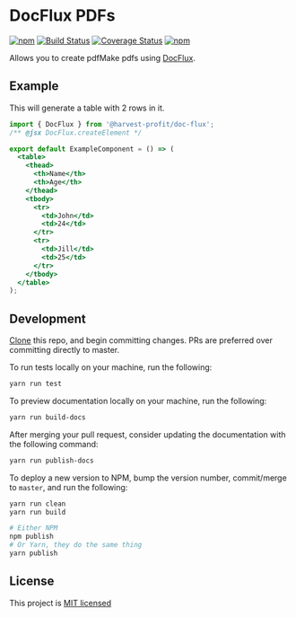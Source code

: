 # DocFlux PDFs
[![npm](https://img.shields.io/npm/v/@harvest-profit/doc-flux-pdfs.svg)](https://www.npmjs.com/package/@harvest-profit/doc-flux-pdfs)  [![Build Status](https://travis-ci.org/HarvestProfit/DocFlux-PDFs.svg?branch=master)](https://travis-ci.org/HarvestProfit/DocFlux-PDFs) [![Coverage Status](https://coveralls.io/repos/github/HarvestProfit/DocFlux-PDFs/badge.svg?branch=master)](https://coveralls.io/github/HarvestProfit/DocFlux-PDFs?branch=master) [![npm](https://img.shields.io/npm/l/@harvest-profit/doc-flux-pdfs.svg)](https://github.com/HarvestProfit/DocFlux-PDFs/blob/master/LICENSE)

Allows you to create pdfMake pdfs using [DocFlux](https://github.com/HarvestProfit/DocFlux).

## Example
This will generate a table with 2 rows in it.
```jsx
import { DocFlux } from '@harvest-profit/doc-flux';
/** @jsx DocFlux.createElement */

export default ExampleComponent = () => (
  <table>
    <thead>
      <th>Name</th>
      <th>Age</th>
    </thead>
    <tbody>
      <tr>
        <td>John</td>
        <td>24</td>
      </tr>
      <tr>
        <td>Jill</td>
        <td>25</td>
      </tr>
    </tbody>
  </table>
);
```

## Development
[Clone](https://help.github.com/articles/cloning-a-repository/) this repo, and begin committing changes. PRs are preferred over committing directly to master.

To run tests locally on your machine, run the following:
```bash
yarn run test
```

To preview documentation locally on your machine, run the following:
```bash
yarn run build-docs
```

After merging your pull request, consider updating the documentation with the following command:
```bash
yarn run publish-docs
```

To deploy a new version to NPM, bump the version number, commit/merge to `master`, and run the following:
```bash
yarn run clean
yarn run build

# Either NPM
npm publish
# Or Yarn, they do the same thing
yarn publish
```

## License
This project is [MIT licensed](https://github.com/HarvestProfit/DocFlux-PDFs/blob/master/LICENSE)
